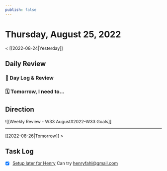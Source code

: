 ```yaml
---
publish: false 
---
```


# Thursday, August 25, 2022

< [[2022-08-24|Yesterday]]

## Daily Review

### 📕 Day Log & Review




### 🗓 Tomorrow, I need to...




## Direction
![[Weekly Review - W33 August#2022-W33 Goals]]


---

[[2022-08-26|Tomorrow]] >

## Task Log
- [x] [Setup later for Henry](things:///show?id=EF17LwbM3JZWGfpnWaeZ8J)
	Can try henryfahl@gmail.com
